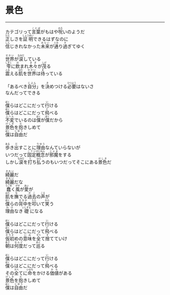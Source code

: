 # 景色
---
<lyric>
カテゴリって<ruby>言葉<rt>ことば</rt></ruby>がもはや<ruby>呪<rt>のろ</rt></ruby>いのようだ<br/>
<ruby>正<rt>ただ</rt></ruby>しさを<ruby>証明<rt>しょうめい</rt></ruby>できるはずなのに<br/>
<ruby>信<rt>しん</rt></ruby>じきれなかった<ruby>未来<rt>みらい</rt></ruby>が<ruby>通<rt>とお</rt></ruby>り<ruby>過<rt>す</rt></ruby>ぎてゆく<br/>
<br/>
<ruby>世界<rt>せかい</rt></ruby>が<ruby>涙<rt>なみだ</rt></ruby>している<br/>
<ruby>雫<rt>しずく</rt></ruby>に<ruby>飲<rt>の</rt></ruby>まれ<ruby>木々<rt>きぎ</rt></ruby>が<ruby>茂<rt>しげ</rt></ruby>る<br/>
<ruby>震<rt>ふる</rt></ruby>える<ruby>肌<rt>はだ</rt></ruby>を<ruby>世界<rt>せかい</rt></ruby>は<ruby>待<rt>ま</rt></ruby>っている<br/>
<br/>
「あるべき<ruby>自分<rt>じぶん</rt></ruby>」を<ruby>決<rt>き</rt></ruby>めつける<ruby>必要<rt>ひつよう</rt></ruby>はないさ<br/>
なんだってできる<br/>
<br/>
<ruby>僕<rt>ぼく</rt></ruby>らはどこにだって<ruby>行<rt>い</rt></ruby>ける<br/>
<ruby>僕<rt>ぼく</rt></ruby>らはどこにだって<ruby>飛<rt>と</rt></ruby>べる<br/>
<ruby>不変<rt>ふへん</rt></ruby>でいるのは<ruby>僕<rt>ぼく</rt></ruby>が<ruby>僕<rt>ぼく</rt></ruby>だから<br/>
<ruby>景色<rt>けしき</rt></ruby>を<ruby>抱<rt>だ</rt></ruby>きしめて<br/>
<ruby>僕<rt>ぼく</rt></ruby>は<ruby>自由<rt>じゆう</rt></ruby>だ<br/>
<br/>
<ruby>歩<rt>ある</rt></ruby>き<ruby>出<rt>だ</rt></ruby>すことに<ruby>理由<rt>りゆう</rt></ruby>なんていらないが<br/>
いつだって<ruby>固定<rt>こてい</rt></ruby><ruby>概念<rt>がいねん</rt></ruby>が<ruby>邪魔<rt>じゃま</rt></ruby>をする<br/>
しかし<ruby>涙<rt>なみだ</rt></ruby>を<ruby>打<rt>う</rt></ruby>ち<ruby>払<rt>はら</rt></ruby>うのもいつだってそこにある<ruby>景色<rt>けしき</rt></ruby>だ<br/>
<br/>
<ruby>綺麗<rt>きれい</rt></ruby>だ<br/>
<ruby>綺麗<rt>きれい</rt></ruby>だな<br/>
<ruby>蠢<rt>うごめ</rt></ruby>く<ruby>風<rt>かぜ</rt></ruby>が<ruby>愛<rt>あい</rt></ruby>が<br/>
<ruby>肌<rt>はだ</rt></ruby>を<ruby>撫<rt>な</rt></ruby>でる<ruby>過去<rt>かこ</rt></ruby>の<ruby>声<rt>こえ</rt></ruby>が<br/>
<ruby>僕<rt>ぼく</rt></ruby>らの<ruby>背中<rt>せなか</rt></ruby>を<ruby>叩<rt>たた</rt></ruby>いて<ruby>笑<rt>わら</rt></ruby>う<br/>
<ruby>理由<rt>わけ</rt></ruby>なき<ruby>礎<rt>いしずえ</rt></ruby>になる<br/>
<br/>
<ruby>僕<rt>ぼく</rt></ruby>らはどこにだって<ruby>行<rt>い</rt></ruby>ける<br/>
<ruby>僕<rt>ぼく</rt></ruby>らはどこにだって<ruby>飛<rt>と</rt></ruby>べる<br/>
<ruby>仮初<rt>かりそ</rt></ruby>めの<ruby>意味<rt>いみ</rt></ruby>を<ruby>全<rt>すべ</rt></ruby>て<ruby>捨<rt>す</rt></ruby>てていけ<br/>
<ruby>朝<rt>あさ</rt></ruby>は<ruby>何度<rt>なんど</rt></ruby>だって<ruby>巡<rt>めぐ</rt></ruby>る<br/>
<br/>
<ruby>僕<rt>ぼく</rt></ruby>らはどこにだって<ruby>行<rt>い</rt></ruby>ける<br/>
<ruby>僕<rt>ぼく</rt></ruby>らはどこにだって<ruby>飛<rt>と</rt></ruby>べる<br/>
その<ruby>全<rt>すべ</rt></ruby>てに<ruby>命<rt>いのち</rt></ruby>をかける<ruby>価値<rt>かち</rt></ruby>がある<br/>
<ruby>景色<rt>けしき</rt></ruby>を<ruby>抱<rt>だ</rt></ruby>きしめて<br/>
<ruby>僕<rt>ぼく</rt></ruby>は<ruby>自由<rt>じゆう</rt></ruby>だ<br/>
</lyric>
